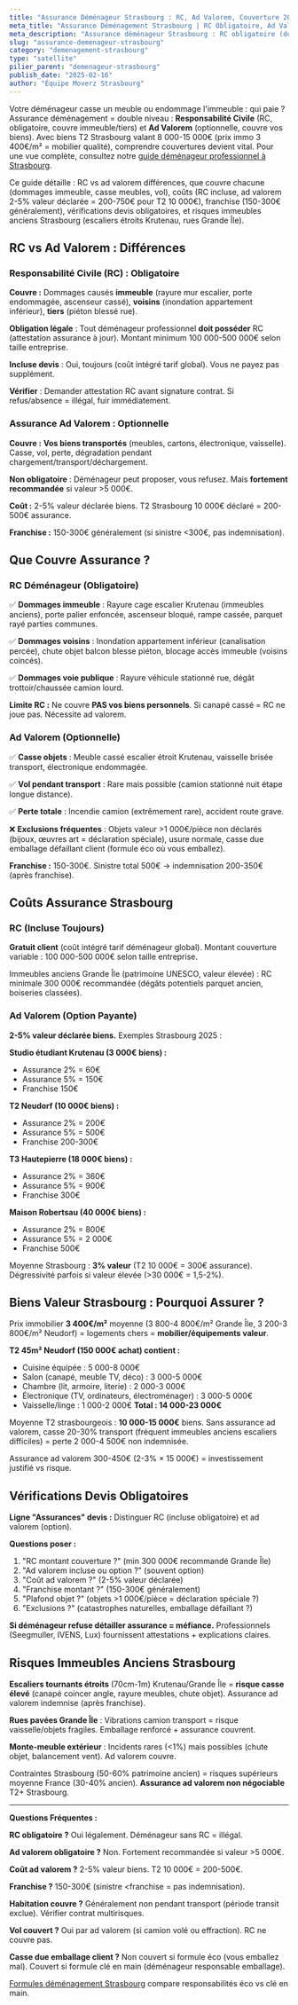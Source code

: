 ```yaml
---
title: "Assurance Déménageur Strasbourg : RC, Ad Valorem, Couverture 2025"
meta_title: "Assurance Déménagement Strasbourg | RC Obligatoire, Ad Valorem 2-5%"
meta_description: "Assurance déménageur Strasbourg : RC obligatoire (dommages immeuble), ad valorem optionnelle 2-5% valeur biens. Biens Strasbourg 8-15k€ = couverture indispensable."
slug: "assurance-demenageur-strasbourg"
category: "demenagement-strasbourg"
type: "satellite"
pilier_parent: "demenageur-strasbourg"
publish_date: "2025-02-16"
author: "Équipe Moverz Strasbourg"
---
```


Votre déménageur casse un meuble ou endommage l'immeuble : qui paie ? Assurance déménagement = double niveau : **Responsabilité Civile** (RC, obligatoire, couvre immeuble/tiers) et **Ad Valorem** (optionnelle, couvre vos biens). Avec biens T2 Strasbourg valant 8 000-15 000€ (prix immo 3 400€/m² = mobilier qualité), comprendre couvertures devient vital. Pour une vue complète, consultez notre [guide déménageur professionnel à Strasbourg](/blog/demenagement-strasbourg/demenageur-strasbourg).

Ce guide détaille : RC vs ad valorem différences, que couvre chacune (dommages immeuble, casse meubles, vol), coûts (RC incluse, ad valorem 2-5% valeur déclarée = 200-750€ pour T2 10 000€), franchise (150-300€ généralement), vérifications devis obligatoires, et risques immeubles anciens Strasbourg (escaliers étroits Krutenau, rues Grande Île).

## RC vs Ad Valorem : Différences

### Responsabilité Civile (RC) : Obligatoire

**Couvre :** Dommages causés **immeuble** (rayure mur escalier, porte endommagée, ascenseur cassé), **voisins** (inondation appartement inférieur), **tiers** (piéton blessé rue).

**Obligation légale** : Tout déménageur professionnel **doit posséder** RC (attestation assurance à jour). Montant minimum 100 000-500 000€ selon taille entreprise.

**Incluse devis** : Oui, toujours (coût intégré tarif global). Vous ne payez pas supplément.

**Vérifier** : Demander attestation RC avant signature contrat. Si refus/absence = illégal, fuir immédiatement.

### Assurance Ad Valorem : Optionnelle

**Couvre :** **Vos biens transportés** (meubles, cartons, électronique, vaisselle). Casse, vol, perte, dégradation pendant chargement/transport/déchargement.

**Non obligatoire** : Déménageur peut proposer, vous refusez. Mais **fortement recommandée** si valeur >5 000€.

**Coût :** 2-5% valeur déclarée biens. T2 Strasbourg 10 000€ déclaré = 200-500€ assurance.

**Franchise :** 150-300€ généralement (si sinistre <300€, pas indemnisation).

## Que Couvre Assurance ?

### RC Déménageur (Obligatoire)

✅ **Dommages immeuble** : Rayure cage escalier Krutenau (immeubles anciens), porte palier enfoncée, ascenseur bloqué, rampe cassée, parquet rayé parties communes.

✅ **Dommages voisins** : Inondation appartement inférieur (canalisation percée), chute objet balcon blesse piéton, blocage accès immeuble (voisins coincés).

✅ **Dommages voie publique** : Rayure véhicule stationné rue, dégât trottoir/chaussée camion lourd.

**Limite RC :** Ne couvre **PAS vos biens personnels**. Si canapé cassé = RC ne joue pas. Nécessite ad valorem.

### Ad Valorem (Optionnelle)

✅ **Casse objets** : Meuble cassé escalier étroit Krutenau, vaisselle brisée transport, électronique endommagée.

✅ **Vol pendant transport** : Rare mais possible (camion stationné nuit étape longue distance).

✅ **Perte totale** : Incendie camion (extrêmement rare), accident route grave.

❌ **Exclusions fréquentes** : Objets valeur >1 000€/pièce non déclarés (bijoux, œuvres art = déclaration spéciale), usure normale, casse due emballage défaillant client (formule éco où vous emballez).

**Franchise :** 150-300€. Sinistre total 500€ → indemnisation 200-350€ (après franchise).

## Coûts Assurance Strasbourg

### RC (Incluse Toujours)

**Gratuit client** (coût intégré tarif déménageur global). Montant couverture variable : 100 000-500 000€ selon taille entreprise.

Immeubles anciens Grande Île (patrimoine UNESCO, valeur élevée) : RC minimale 300 000€ recommandée (dégâts potentiels parquet ancien, boiseries classées).

### Ad Valorem (Option Payante)

**2-5% valeur déclarée biens.** Exemples Strasbourg 2025 :

**Studio étudiant Krutenau (3 000€ biens) :**
- Assurance 2% = 60€
- Assurance 5% = 150€
- Franchise 150€

**T2 Neudorf (10 000€ biens) :**
- Assurance 2% = 200€
- Assurance 5% = 500€
- Franchise 200-300€

**T3 Hautepierre (18 000€ biens) :**
- Assurance 2% = 360€
- Assurance 5% = 900€
- Franchise 300€

**Maison Robertsau (40 000€ biens) :**
- Assurance 2% = 800€
- Assurance 5% = 2 000€
- Franchise 500€

Moyenne Strasbourg : **3% valeur** (T2 10 000€ = 300€ assurance). Dégressivité parfois si valeur élevée (>30 000€ = 1,5-2%).

## Biens Valeur Strasbourg : Pourquoi Assurer ?

Prix immobilier **3 400€/m²** moyenne (3 800-4 800€/m² Grande Île, 3 200-3 800€/m² Neudorf) = logements chers = **mobilier/équipements valeur**.

**T2 45m² Neudorf (150 000€ achat) contient :**
- Cuisine équipée : 5 000-8 000€
- Salon (canapé, meuble TV, déco) : 3 000-5 000€
- Chambre (lit, armoire, literie) : 2 000-3 000€
- Électronique (TV, ordinateurs, électroménager) : 3 000-5 000€
- Vaisselle/linge : 1 000-2 000€
**Total : 14 000-23 000€**

Moyenne T2 strasbourgeois : **10 000-15 000€** biens. Sans assurance ad valorem, casse 20-30% transport (fréquent immeubles anciens escaliers difficiles) = perte 2 000-4 500€ non indemnisée.

Assurance ad valorem 300-450€ (2-3% × 15 000€) = investissement justifié vs risque.

## Vérifications Devis Obligatoires

**Ligne "Assurances" devis :** Distinguer RC (incluse obligatoire) et ad valorem (option).

**Questions poser :**
1. "RC montant couverture ?" (min 300 000€ recommandé Grande Île)
2. "Ad valorem incluse ou option ?" (souvent option)
3. "Coût ad valorem ?" (2-5% valeur déclarée)
4. "Franchise montant ?" (150-300€ généralement)
5. "Plafond objet ?" (objets >1 000€/pièce = déclaration spéciale ?)
6. "Exclusions ?" (catastrophes naturelles, emballage défaillant ?)

**Si déménageur refuse détailler assurance = méfiance.** Professionnels (Seegmuller, IVENS, Lux) fournissent attestations + explications claires.

## Risques Immeubles Anciens Strasbourg

**Escaliers tournants étroits** (70cm-1m) Krutenau/Grande Île = **risque casse élevé** (canapé coincer angle, rayure meubles, chute objet). Assurance ad valorem indemnise (après franchise).

**Rues pavées Grande Île** : Vibrations camion transport = risque vaisselle/objets fragiles. Emballage renforcé + assurance couvrent.

**Monte-meuble extérieur** : Incidents rares (<1%) mais possibles (chute objet, balancement vent). Ad valorem couvre.

Contraintes Strasbourg (50-60% patrimoine ancien) = risques supérieurs moyenne France (30-40% ancien). **Assurance ad valorem non négociable** T2+ Strasbourg.

---

**Questions Fréquentes :**

**RC obligatoire ?** Oui légalement. Déménageur sans RC = illégal.

**Ad valorem obligatoire ?** Non. Fortement recommandée si valeur >5 000€.

**Coût ad valorem ?** 2-5% valeur biens. T2 10 000€ = 200-500€.

**Franchise ?** 150-300€ (sinistre <franchise = pas indemnisation).

**Habitation couvre ?** Généralement non pendant transport (période transit exclue). Vérifier contrat multirisques.

**Vol couvert ?** Oui par ad valorem (si camion volé ou effraction). RC ne couvre pas.

**Casse due emballage client ?** Non couvert si formule éco (vous emballez mal). Couvert si formule clé en main (déménageur responsable emballage).

[Formules déménagement Strasbourg](/blog/demenagement-strasbourg/formule-economique-cle-en-main-strasbourg) compare responsabilités éco vs clé en main.

